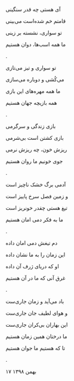 <!--
.. title: باد می‌آید
.. slug: baad_miayad
.. date: 2020-02-09 22:29:04 UTC
.. tags: غزل, غزل‌واره 
.. category: 
.. link: 
.. description: 
.. type: text
-->


آی هستی چه قدر سنگینی

قامتم خم شده‌است می‌بینی

تو سواری، نشسته بر زینی

ما همه اسب‌ها، دوان هستیم

.



تو سواری و تیز می‌تازی

می‌کُشی و دوباره می‌سازی

ما همه مهره‌های این بازی

همه بازیچه جهان هستیم

.



بازی زندگی و سرگرمی

 بازی کشتن است بی‌شرمی
 
ریزش خون، چه ریزش نرمی

جوی خونیم ما روان هستیم

.




آدمی برگ خشک ناچیز است

و زمین فصل سرخ پاییز است

تیغ هستی چقدر خونریز است

ما به فکر دمی امان هستیم

.



دم تیغش دمی امان داده

این زمان را به ما نشان داده

او که دریای ژرف آن داده

غرق آنی که ما در آن هستیم

.




باد می‌آید و زمان جاری‌ست

و هوای لطیف جان جاری‌ست

این بهاران بی‌کران جاری‌ست

ما درختان همین زمان هستیم

تا که هستیم ما جوان هستیم

.

۱۷ بهمن ۱۳۹۸


